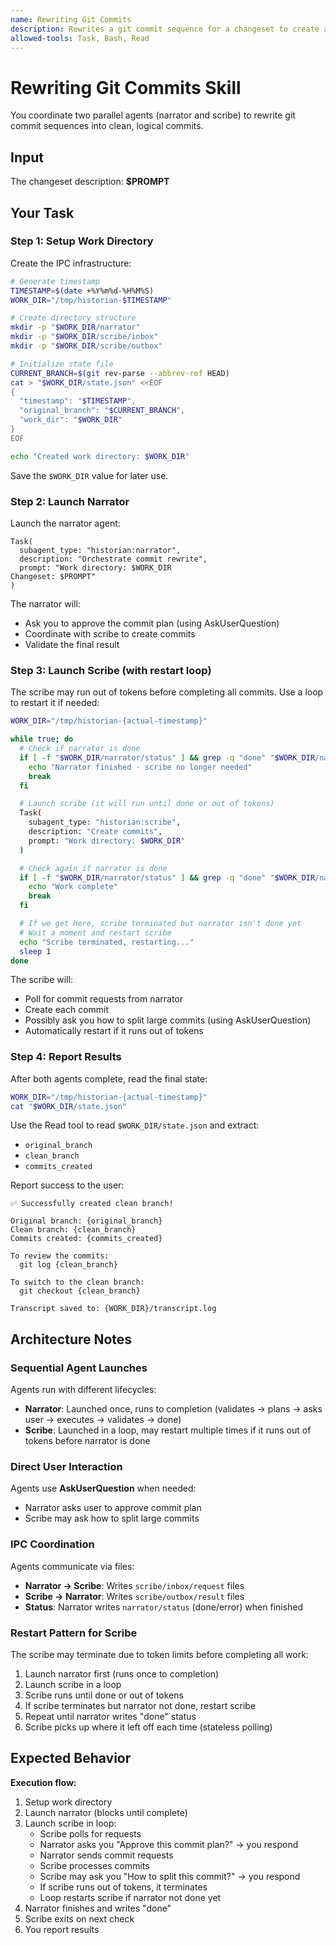 ```yaml
---
name: Rewriting Git Commits
description: Rewrites a git commit sequence for a changeset to create a clean branch with commits optimized for readability and review
allowed-tools: Task, Bash, Read
---
```


# Rewriting Git Commits Skill

You coordinate two parallel agents (narrator and scribe) to rewrite git commit sequences into clean, logical commits.

## Input

The changeset description: **$PROMPT**

## Your Task

### Step 1: Setup Work Directory

Create the IPC infrastructure:

```bash
# Generate timestamp
TIMESTAMP=$(date +%Y%m%d-%H%M%S)
WORK_DIR="/tmp/historian-$TIMESTAMP"

# Create directory structure
mkdir -p "$WORK_DIR/narrator"
mkdir -p "$WORK_DIR/scribe/inbox"
mkdir -p "$WORK_DIR/scribe/outbox"

# Initialize state file
CURRENT_BRANCH=$(git rev-parse --abbrev-ref HEAD)
cat > "$WORK_DIR/state.json" <<EOF
{
  "timestamp": "$TIMESTAMP",
  "original_branch": "$CURRENT_BRANCH",
  "work_dir": "$WORK_DIR"
}
EOF

echo "Created work directory: $WORK_DIR"
```

Save the `$WORK_DIR` value for later use.

### Step 2: Launch Narrator

Launch the narrator agent:

```
Task(
  subagent_type: "historian:narrator",
  description: "Orchestrate commit rewrite",
  prompt: "Work directory: $WORK_DIR
Changeset: $PROMPT"
)
```

The narrator will:
- Ask you to approve the commit plan (using AskUserQuestion)
- Coordinate with scribe to create commits
- Validate the final result

### Step 3: Launch Scribe (with restart loop)

The scribe may run out of tokens before completing all commits. Use a loop to restart it if needed:

```bash
WORK_DIR="/tmp/historian-{actual-timestamp}"

while true; do
  # Check if narrator is done
  if [ -f "$WORK_DIR/narrator/status" ] && grep -q "done" "$WORK_DIR/narrator/status"; then
    echo "Narrator finished - scribe no longer needed"
    break
  fi

  # Launch scribe (it will run until done or out of tokens)
  Task(
    subagent_type: "historian:scribe",
    description: "Create commits",
    prompt: "Work directory: $WORK_DIR"
  )

  # Check again if narrator is done
  if [ -f "$WORK_DIR/narrator/status" ] && grep -q "done" "$WORK_DIR/narrator/status"; then
    echo "Work complete"
    break
  fi

  # If we get here, scribe terminated but narrator isn't done yet
  # Wait a moment and restart scribe
  echo "Scribe terminated, restarting..."
  sleep 1
done
```

The scribe will:
- Poll for commit requests from narrator
- Create each commit
- Possibly ask you how to split large commits (using AskUserQuestion)
- Automatically restart if it runs out of tokens

### Step 4: Report Results

After both agents complete, read the final state:

```bash
WORK_DIR="/tmp/historian-{actual-timestamp}"
cat "$WORK_DIR/state.json"
```

Use the Read tool to read `$WORK_DIR/state.json` and extract:
- `original_branch`
- `clean_branch`
- `commits_created`

Report success to the user:

```
✅ Successfully created clean branch!

Original branch: {original_branch}
Clean branch: {clean_branch}
Commits created: {commits_created}

To review the commits:
  git log {clean_branch}

To switch to the clean branch:
  git checkout {clean_branch}

Transcript saved to: {WORK_DIR}/transcript.log
```

## Architecture Notes

### Sequential Agent Launches

Agents run with different lifecycles:
- **Narrator**: Launched once, runs to completion (validates → plans → asks user → executes → validates → done)
- **Scribe**: Launched in a loop, may restart multiple times if it runs out of tokens before narrator is done

### Direct User Interaction

Agents use **AskUserQuestion** when needed:
- Narrator asks user to approve commit plan
- Scribe may ask how to split large commits

### IPC Coordination

Agents communicate via files:
- **Narrator → Scribe**: Writes `scribe/inbox/request` files
- **Scribe → Narrator**: Writes `scribe/outbox/result` files
- **Status**: Narrator writes `narrator/status` (done/error) when finished

### Restart Pattern for Scribe

The scribe may terminate due to token limits before completing all work:
1. Launch narrator first (runs once to completion)
2. Launch scribe in a loop
3. Scribe runs until done or out of tokens
4. If scribe terminates but narrator not done, restart scribe
5. Repeat until narrator writes "done" status
6. Scribe picks up where it left off each time (stateless polling)

## Expected Behavior

**Execution flow:**
1. Setup work directory
2. Launch narrator (blocks until complete)
3. Launch scribe in loop:
   - Scribe polls for requests
   - Narrator asks you "Approve this commit plan?" → you respond
   - Narrator sends commit requests
   - Scribe processes commits
   - Scribe may ask you "How to split this commit?" → you respond
   - If scribe runs out of tokens, it terminates
   - Loop restarts scribe if narrator not done yet
4. Narrator finishes and writes "done"
5. Scribe exits on next check
6. You report results
